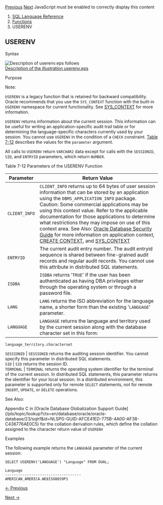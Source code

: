 [Previous](USER.md) [Next](VALIDATE_CONVERSION.md) JavaScript must be
enabled to correctly display this content

  1. [SQL Language Reference ](index.md)
  2. [Functions](Functions.md)
  3. USERENV 

## USERENV

Syntax

![Description of userenv.eps
follows](https://docs.oracle.com/en/database/oracle/oracle-database/23/sqlrf/img/userenv.gif)  
[Description of the illustration userenv.eps](img_text/userenv.md)

Purpose

Note:

`USERENV` is a legacy function that is retained for backward compatibility.
Oracle recommends that you use the `SYS_CONTEXT` function with the built-in
`USERENV` namespace for current functionality. See
[SYS_CONTEXT](SYS_CONTEXT.md#GUID-B9934A5D-D97B-4E51-B01B-80C76A5BD086) for
more information.

`USERENV` returns information about the current session. This information can
be useful for writing an application-specific audit trail table or for
determining the language-specific characters currently used by your session.
You cannot use `USERENV` in the condition of a `CHECK` constraint. [Table
7-12](USERENV.md#GUID-AC3C8AEF-A988-41C4-9242-69B54E5941D2__G1513939 "The
first column lists the parameters of the USERENV function and the second
column describes the value returned by the parameter.") describes the values
for the `parameter` argument.

All calls to `USERENV` return `VARCHAR2` data except for calls with the
`SESSIONID`, `SID`, and `ENTRYID` parameters, which return `NUMBER`.

Table 7-12 Parameters of the USERENV Function

Parameter | Return Value  
---|---  
`CLIENT_INFO` |  `CLIENT_INFO` returns up to 64 bytes of user session information that can be stored by an application using the `DBMS_APPLICATION_INFO` package.  Caution: Some commercial applications may be using this context value. Refer to the applicable documentation for those applications to determine what restrictions they may impose on use of this context area.  See Also: [Oracle Database Security Guide](/pls/topic/lookup?ctx=en/database/oracle/oracle-database/23/sqlrf&id=DBSEG14002) for more information on application context, [CREATE CONTEXT](CREATE-CONTEXT.md#GUID-FDF62812-A884-479C-9C1B-5BD6DDEFE7FA), and [SYS_CONTEXT](SYS_CONTEXT.md#GUID-B9934A5D-D97B-4E51-B01B-80C76A5BD086)  
`ENTRYID` |  The current audit entry number. The audit entryid sequence is shared between fine-grained audit records and regular audit records. You cannot use this attribute in distributed SQL statements.   
`ISDBA` |  `ISDBA` returns '`TRUE`' if the user has been authenticated as having DBA privileges either through the operating system or through a password file.   
`LANG` |  `LANG` returns the ISO abbreviation for the language name, a shorter form than the existing '`LANGUAGE`' parameter.   
`LANGUAGE` |  `LANGUAGE` returns the language and territory used by the current session along with the database character set in this form: 
    
    
    language_territory.characterset  
  
`SESSIONID` |  `SESSIONID` returns the auditing session identifier. You cannot specify this parameter in distributed SQL statements.   
`SID` |  `SID` returns the session ID.   
`TERMINAL` |  `TERMINAL` returns the operating system identifier for the terminal of the current session. In distributed SQL statements, this parameter returns the identifier for your local session. In a distributed environment, this parameter is supported only for remote `SELECT` statements, not for remote `INSERT`, `UPDATE`, or `DELETE` operations.   
  
See Also:

Appendix C in [Oracle Database Globalization Support
Guide](/pls/topic/lookup?ctx=en/database/oracle/oracle-
database/23/sqlrf&id=NLSPG-GUID-AFCE41ED-775B-4A00-AF38-C436776AE0C5) for the
collation derivation rules, which define the collation assigned to the
character return value of `USERENV`

Examples

The following example returns the `LANGUAGE` parameter of the current session:

    
    
    SELECT USERENV('LANGUAGE') "Language" FROM DUAL;
    
    Language
    -----------------------------------
    AMERICAN_AMERICA.WE8ISO8859P1


[← Previous](USER.md)

[Next →](VALIDATE_CONVERSION.md)
